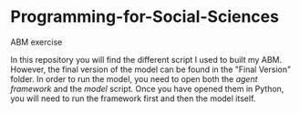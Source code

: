# Programming-for-Social-Sciences
ABM exercise

In this repository you will find the different script I used to built my ABM. However, the final version of the model 
can be found in the "Final Version" folder. In order to run the model, you need to open both the _agent framework_ and the _model_ script.
Once you have opened them in Python, you will need to run the framework first and then the model itself.
